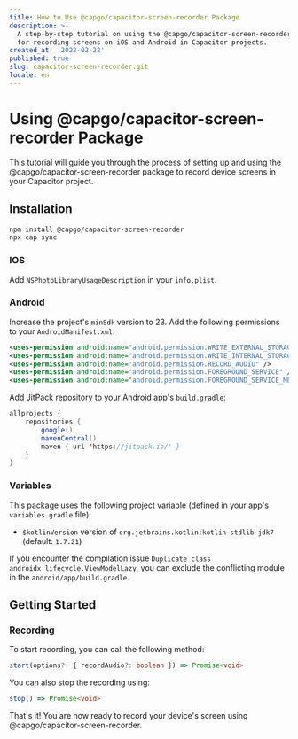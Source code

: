 ```yaml
---
title: How to Use @capgo/capacitor-screen-recorder Package
description: >-
  A step-by-step tutorial on using the @capgo/capacitor-screen-recorder package
  for recording screens on iOS and Android in Capacitor projects.
created_at: '2022-02-22'
published: true
slug: capacitor-screen-recorder.git
locale: en
---
```


# Using @capgo/capacitor-screen-recorder Package

This tutorial will guide you through the process of setting up and using the @capgo/capacitor-screen-recorder package to record device screens in your Capacitor project.

## Installation

```bash
npm install @capgo/capacitor-screen-recorder
npx cap sync
```

### IOS

Add `NSPhotoLibraryUsageDescription` in your `info.plist`.

### Android

Increase the project's `minSdk` version to 23. Add the following permissions to your `AndroidManifest.xml`:
```xml
<uses-permission android:name="android.permission.WRITE_EXTERNAL_STORAGE" />
<uses-permission android:name="android.permission.WRITE_INTERNAL_STORAGE" />
<uses-permission android:name="android.permission.RECORD_AUDIO" />
<uses-permission android:name="android.permission.FOREGROUND_SERVICE" />
<uses-permission android:name="android.permission.FOREGROUND_SERVICE_MEDIA_PROJECTION" />
```

Add JitPack repository to your Android app's `build.gradle`:
```java
allprojects {
    repositories {
        google()
        mavenCentral()
        maven { url 'https://jitpack.io/' }
    }
}
```

### Variables

This package uses the following project variable (defined in your app's `variables.gradle` file):
- `$kotlinVersion` version of `org.jetbrains.kotlin:kotlin-stdlib-jdk7` (default: `1.7.21`)

If you encounter the compilation issue `Duplicate class androidx.lifecycle.ViewModelLazy`, you can exclude the conflicting module in the `android/app/build.gradle`.

## Getting Started

### Recording

To start recording, you can call the following method:
```typescript
start(options?: { recordAudio?: boolean }) => Promise<void>
```

You can also stop the recording using:
```typescript
stop() => Promise<void>
```

That's it! You are now ready to record your device's screen using @capgo/capacitor-screen-recorder.

```
